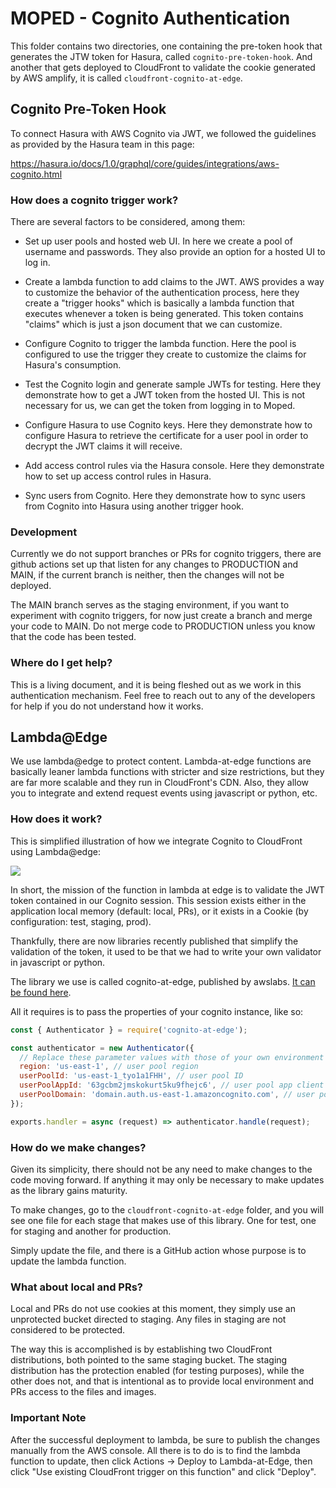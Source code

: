 # MOPED - Cognito Authentication

This folder contains two directories, one
containing the pre-token hook that generates
the JTW token for Hasura, called `cognito-pre-token-hook`.
And another that gets deployed to CloudFront
to validate the cookie generated by AWS amplify,
it is called `cloudfront-cognito-at-edge`.


## Cognito Pre-Token Hook

To connect Hasura with AWS Cognito via JWT, we followed the guidelines
as provided by the Hasura team in this page:

https://hasura.io/docs/1.0/graphql/core/guides/integrations/aws-cognito.html


### How does a cognito trigger work?

There are several factors to be considered, among them:

- Set up user pools and hosted web UI. In here we create a pool of username
and passwords. They also provide an option for a hosted UI to log in.

- Create a lambda function to add claims to the JWT. AWS provides a way
to customize the behavior of the authentication process, here they create
a "trigger hooks" which is basically a lambda function that executes whenever a token
is being generated. This token contains "claims" which is just a json
document that we can customize. 

- Configure Cognito to trigger the lambda function. Here the pool is
configured to use the trigger they create to customize the claims for
Hasura's consumption.

- Test the Cognito login and generate sample JWTs for testing. Here they
demonstrate how to get a JWT token from the hosted UI. This is not necessary
for us, we can get the token from logging in to Moped.

- Configure Hasura to use Cognito keys. Here they demonstrate how to configure
Hasura to retrieve the certificate for a user pool in order to decrypt the JWT
claims it will receive.

- Add access control rules via the Hasura console. Here they demonstrate how to
set up access control rules in Hasura.

- Sync users from Cognito. Here they demonstrate how to sync users from
Cognito into Hasura using another trigger hook.

### Development

Currently we do not support branches or PRs for cognito triggers, there
are github actions set up that listen for any changes to PRODUCTION and MAIN,
if the current branch is neither, then the changes will not be deployed.

The MAIN branch serves as the staging environment, if you want to experiment
with cognito triggers, for now just create a branch and merge your code to MAIN.
Do not merge code to PRODUCTION unless you know that the code has been tested.

### Where do I get help?

This is a living document, and it is being fleshed out as we work in this
authentication mechanism. Feel free to reach out to any of the developers
for help if you do not understand how it works.

## Lambda@Edge

We use lambda@edge to protect content. Lambda-at-edge
functions are basically leaner lambda functions with
stricter and size restrictions, but they are far more
scalable and they run in CloudFront's CDN. Also, they
allow you to integrate and extend request events using
javascript or python, etc.

### How does it work?
This is simplified illustration of how we integrate
Cognito to CloudFront using Lambda@edge:

![](https://github.com/awslabs/cognito-at-edge/raw/main/doc/architecture.png)

In short, the mission of the function in lambda
at edge is to validate the JWT token contained in our
Cognito session. This session exists either in
the application local memory (default: local, PRs), or it exists in a
Cookie (by configuration: test, staging, prod).

Thankfully, there are now libraries recently published
that simplify the validation of the token, it used to
be that we had to write your own validator in
javascript or python.

The library we use is called cognito-at-edge, 
published by awslabs. [It can be found here](https://github.com/awslabs/cognito-at-edge).

All it requires is to pass the properties of
your cognito instance, like so:

```javascript
const { Authenticator } = require('cognito-at-edge');

const authenticator = new Authenticator({
  // Replace these parameter values with those of your own environment
  region: 'us-east-1', // user pool region
  userPoolId: 'us-east-1_tyo1a1FHH', // user pool ID
  userPoolAppId: '63gcbm2jmskokurt5ku9fhejc6', // user pool app client ID
  userPoolDomain: 'domain.auth.us-east-1.amazoncognito.com', // user pool domain
});

exports.handler = async (request) => authenticator.handle(request);
```

### How do we make changes? 

Given its simplicity, there should not be any need
to make changes to the code moving forward. If
anything it may only be necessary to make updates
as the library gains maturity.

To make changes, go to the `cloudfront-cognito-at-edge`
folder, and you will see one file for each stage
that makes use of this library. One for test,
one for staging and another for production.

Simply update the file, and there is a GitHub action
whose purpose is to update the lambda function.

### What about local and PRs?

Local and PRs do not use cookies at this moment,
they simply use an unprotected bucket directed
to staging. Any files in staging are not considered
to be protected.

The way this is accomplished is by establishing
two CloudFront distributions, both pointed to the
same staging bucket. The staging distribution has
the protection enabled (for testing purposes),
while the other does not, and that is intentional
as to provide local environment and PRs access to
the files and images.

### Important Note

After the successful deployment to lambda, be sure
to publish the changes manually from the AWS console.
All there is to do is to find the lambda function
to update, then click Actions -> Deploy to Lambda-at-Edge,
then click "Use existing CloudFront trigger on this function"
and click "Deploy".

